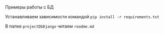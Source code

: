 Примеры работы с БД

Устанавливаем зависимости командой 
```pip install -r requirements.txt```

В папке ```projectDbDjango``` читаем ```readme.md```

